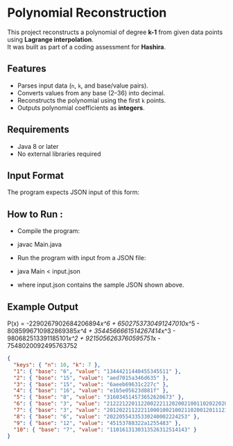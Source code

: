 # Polynomial Reconstruction

This project reconstructs a polynomial of degree **k-1** from given data points using **Lagrange interpolation**.  
It was built as part of a coding assessment for **Hashira**.

## Features
- Parses input data (`n`, `k`, and base/value pairs).
- Converts values from any base (2–36) into decimal.
- Reconstructs the polynomial using the first `k` points.
- Outputs polynomial coefficients as **integers**.

##  Requirements
- Java 8 or later
- No external libraries required

##  Input Format
The program expects JSON input of this form:


## How to Run :

- Compile the program:

- javac Main.java

- Run the program with input from a JSON file:

- java Main < input.json

- where input.json contains the sample JSON shown above.

## Example Output
P(x) = -2290267902684206894*x^6 + 6502753730491247010*x^5 
       - 8085996710982869385*x^4 + 3544566661514267414*x^3 
       - 980682513391185101*x^2 + 9215056263760595751*x - 7548020092495763752

```json
{
  "keys": { "n": 10, "k": 7 },
  "1": { "base": "6", "value": "13444211440455345511" },
  "2": { "base": "15", "value": "aed7015a346d635" },
  "3": { "base": "15", "value": "6aeeb69631c227c" },
  "4": { "base": "16", "value": "e1b5e05623d881f" },
  "5": { "base": "8", "value": "316034514573652620673" },
  "6": { "base": "3", "value": "2122212201122002221120200210011020220200" },
  "7": { "base": "3", "value": "20120221122211000100210021102001201112121" },
  "8": { "base": "6", "value": "20220554335330240002224253" },
  "9": { "base": "12", "value": "45153788322a1255483" },
  "10": { "base": "7", "value": "1101613130313526312514143" }
}